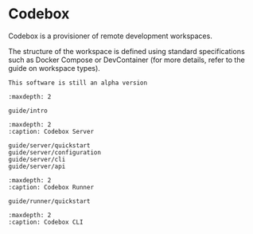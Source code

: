 # Codebox
Codebox is a provisioner of remote development workspaces. 

The structure of the workspace is defined using standard specifications such as Docker Compose or DevContainer (for more details, refer to the guide on workspace types).

```{warning}
This software is still an alpha version
```

```{toctree}
:maxdepth: 2

guide/intro
```

```{toctree}
:maxdepth: 2
:caption: Codebox Server

guide/server/quickstart
guide/server/configuration
guide/server/cli
guide/server/api
```

```{toctree}
:maxdepth: 2
:caption: Codebox Runner

guide/runner/quickstart

```

```{toctree}
:maxdepth: 2
:caption: Codebox CLI

```